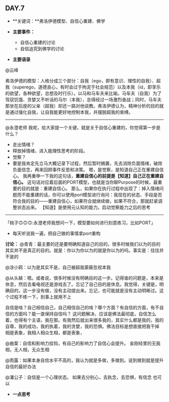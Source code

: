 ## DAY.7
+ **关键词：**弗洛伊德模型、自信心重建、佛学
+ **主要事件：**
    + 自信心重建的讨论
    + 自信追究到佛学的讨论

+ **主要语录**

@云峰

弗洛伊德的模型：人格分成三个部分：自我（ego，即有意识、理性的自我）、超我（superego，道德良心，有时会过于拘泥于社会规范）以及本我（id，即享乐的欲望，各种欲望，总想及时行乐）。以马和马车夫来比喻。马车夫（自我）为了驾驭饥饿、贪婪又不听话的马尔（本我），总得经过一场激烈奋战；同时，马车夫那坐在后座的父亲（超我）却还一路对他说教。弗洛伊德认为，精神分析的目的就是通过强化自我，让自我能更好地控制本我，并摆脱超我的束缚。

----------

@永澄老师
我呢，给大家提一个关键，就是关于自信心重建的，你觉得第一步是什么？

- 走出情绪？
- 释放掉情绪，进入能理性思考的阶段。
- 觉察？
- 要是我肯定先立马大概记录下过程，然后暂时搁置，先去消除负面情绪，破除负面信念，再来回顾事件反思和决策。
嗯，是觉察，是知道自己正在重建自信心。
我再重申一下我的这句话，**重建自信心的前提是【知道】自己正在重建自信心。**
这句话对应着后面的PORT模型，也就是当你聊Purpose的时候，最重要的目的就是：重建自信心。
那么，如果你在执行过程中出现了：掉入情绪问题而不能重建的话，你可以使用port模型进行询问：我现在的状态、手段是否符合我的目的——重建自信心，如果符合就继续做，如果不符合，那就赶紧调整状态出来。
【知道】是使用元认知的能力。启动觉察能力之后的思考

- - - - - - - - - - - - - - -

「桃子🙃🙃🙃:永澄老师我想问一下，模型要如何进行刻意练习，比如PORT」

- 每天听说我一遍，把自己做的事情拿port重构

**讨论：**
@青青：最主要的还是要明确知道自己的目的，很多时候我们以为的目的其实并不是真正的目的。就是：你以为你以为的就是你以为的吗。事实是：往往并不是的

@涂小鸦：以为是其实不是，自己被超我蒙蔽忽视本我

@从头越：嗯。或者说，很多时候没有明确目的这一步。记得谁的问题是，本来是休息，然后去看电视还是游戏去了。忘记了自己目的是休息。我觉得，关键是，明确目的，这一步没有做，没有主动提出来。忘记，也可能就是没有主动明晰过。这个过程不练一下，到事上就用不上

自信是啥？自己相信自己，自己相信自己的啥？哪个方面？有自信的方面，有不自信的方面吗？能一直保持自信吗？
这问题解决，应该是佛法最彻底，自信怎么着，也得有个主语，我在那。有我然后就出来很多我的，其实什么都是我的，我的自尊，我的成功，我的执着，我的贪婪，我的恐惧。佛法目标是想直接把我干掉
相是表象，我相人相众生相，都是表象，

@曲案：自信和影响力挂钩，有自己的影响力了自信心会提升。
金刚经里的无我相，无人相，无众生相

@雨露：如果本身自信水平不高的，我认为就是多做，多做到。说到做到就是提升自信的最好办法

@潘公子：自信是一个心理状态。
如果去分别心，去执念，去恐惧，有信念 也可以

+ **一点思考**
